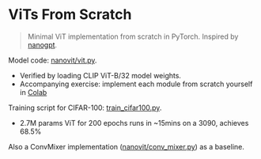 # ViTs From Scratch

> Minimal ViT implementation from scratch in PyTorch. Inspired by [nanogpt](https://github.com/karpathy/nanoGPT).

Model code: [nanovit/vit.py](nanovit/vit.py).
- Verified by loading CLIP ViT-B/32 model weights.
- Accompanying exercise: implement each module from scratch yourself in [Colab](https://colab.research.google.com/github/tom-pollak/nanoViT/blob/main/tutorials/vit_from_scratch.ipynb)

Training script for CIFAR-100: [train_cifar100.py](train_cifar100.py).
- 2.7M params ViT for 200 epochs runs in ~15mins on a 3090, achieves 68.5%

Also a ConvMixer implementation ([nanovit/conv_mixer.py](nanovit/conv_mixer.py)) as a baseline.

